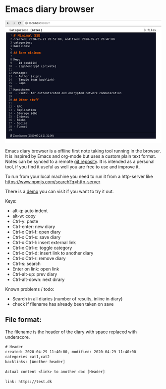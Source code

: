 # Emacs diary browser

![Screenshot of emacs diary browser][screenshot]

Emacs diary browser is a offline first note taking tool running in the
browser. It is inspired by Emacs and org-mode but uses a custom plain
text format. Notes can be synced to a remote [git
reposity](https://people.iola.dk/arj/2020/04/28/gitea-and-cors/). It
is intended as a personal tool, if you find it useful as well you are
free to use and improve it.

To run from your local machine you need to run it from a http-server
like https://www.npmjs.com/search?q=http-server

There is a [demo](https://between-two-worlds.dk/emacs-diary-browser/)
you can visit if you want to try it out.

Keys:
 - alt-q:          auto indent
 - alt-w:          copy
 - Ctrl-y:         paste
 - Ctrl-enter:     new diary
 - Ctrl-x Ctrl-f:  open diary
 - Ctrl-x Ctrl-s:  save diary
 - Ctrl-x Ctrl-l:  insert external link
 - Ctrl-x Ctrl-c:  toggle category
 - Ctrl-x Ctrl-d:  insert link to another diary
 - Ctrl-x Ctrl-r:  remove diary
 - Ctrl-s:         search
 - Enter on link:  open link
 - Ctrl-alt-up:    prev diary
 - Ctrl-alt-down:  next dirary

Known problems / todo:
 - Search in all diaries (number of results, inline in diary)
 - check if filename has already been taken on save

## File format:

The filename is the header of the diary with space replaced with underscore.

```
# Header
created: 2020-04-29 11:40:00, modified: 2020-04-29 11:40:00
categories cat1,cat2
backlinks: [Another header]

Actual content <link> to another doc [Header]

link: https://test.dk
```

[screenshot]: assets/screenshot.jpg
